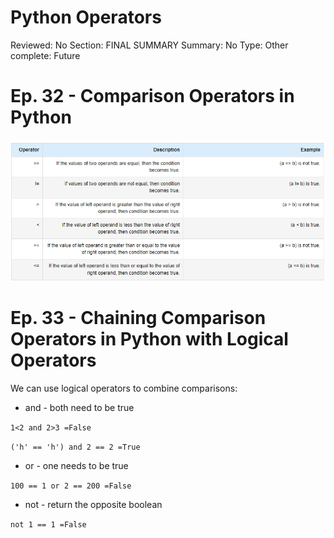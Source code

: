 # Python Operators

Reviewed: No
Section: FINAL SUMMARY
Summary: No
Type: Other
complete: Future

# Ep. 32 - Comparison Operators in Python

![Untitled](Python%20Operators%20c9fc33e2e4c44b2cbf94cf06d019073b/Untitled.png)

# Ep. 33 - Chaining Comparison Operators in Python with Logical Operators

We can use logical operators to combine comparisons:

- and - both need to be true

`1<2 and 2>3
=False`

`('h' == 'h') and 2 == 2
=True`

- or  -  one needs to be true

`100 == 1 or 2 == 200
=False`

- not - return the opposite boolean

`not 1 == 1
=False`
